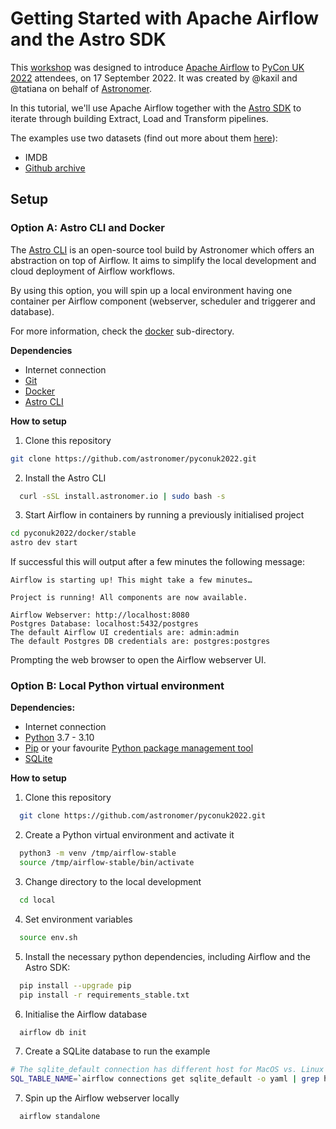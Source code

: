 # Getting Started with Apache Airflow and the Astro SDK

This [workshop](https://pretalx.com/pycon-uk-2022/talk/PUA8SW/) was designed to introduce [Apache Airflow](https://airflow.apache.org/) to [PyCon UK 2022](https://2022.pyconuk.org/) attendees, on 17 September 2022. It was created by @kaxil and @tatiana on behalf of [Astronomer](https://astronomer.io).

In this tutorial, we'll use Apache Airflow together with the [Astro SDK](github.com/astronomer/astro-sdk/) to iterate through building Extract, Load and Transform pipelines.

The examples use two datasets (find out more about them [here](https://github.com/astronomer/astro-sdk/blob/main/python-sdk/tests/benchmark/datasets.md)):

* IMDB
* [Github archive](https://cloud.google.com/blog/topics/public-datasets/github-on-bigquery-analyze-all-the-open-source-code)


## Setup

### Option A: Astro CLI and Docker

The [Astro CLI](https://github.com/astronomer/astro-cli) is an open-source tool build by Astronomer which offers an abstraction on top of Airflow.
It aims to simplify the local development and cloud deployment of Airflow workflows.

By using this option, you will spin up a local environment having one container per Airflow component (webserver, scheduler and triggerer and database).

For more information, check the [docker](./docker) sub-directory.

**Dependencies**

* Internet connection
* [Git](https://git-scm.com/)
* [Docker](https://docs.docker.com/get-docker/)
* [Astro CLI](https://github.com/astronomer/astro-cli)

**How to setup**

1. Clone this repository

```bash
git clone https://github.com/astronomer/pyconuk2022.git
```

2. Install the Astro CLI

```bash
  curl -sSL install.astronomer.io | sudo bash -s
```

3. Start Airflow in containers by running a previously initialised project
```bash
cd pyconuk2022/docker/stable
astro dev start
```

If successful this will output after a few minutes the following message:

```
Airflow is starting up! This might take a few minutes…

Project is running! All components are now available.

Airflow Webserver: http://localhost:8080
Postgres Database: localhost:5432/postgres
The default Airflow UI credentials are: admin:admin
The default Postgres DB credentials are: postgres:postgres
```

Prompting the web browser to open the Airflow webserver UI.


### Option B: Local Python virtual environment

**Dependencies:**

* Internet connection
* [Python](https://www.python.org/downloads/) 3.7 - 3.10
* [Pip](https://pypi.org/project/pip/) or your favourite [Python package management tool](https://packaging.python.org/en/latest/guides/tool-recommendations/)
* [SQLite](https://www.sqlite.org/)


**How to setup**

1. Clone this repository

```bash
  git clone https://github.com/astronomer/pyconuk2022.git
```

2. Create a Python virtual environment and activate it

```bash
  python3 -m venv /tmp/airflow-stable
  source /tmp/airflow-stable/bin/activate
```

3. Change directory to the local development

```bash
  cd local
```

4. Set environment variables

```bash
  source env.sh
```

5. Install the necessary python dependencies, including Airflow and the Astro SDK:

```bash
  pip install --upgrade pip
  pip install -r requirements_stable.txt
```

6. Initialise the Airflow database

```bash
  airflow db init
```

7. Create a SQLite database to run the example

```bash
# The sqlite_default connection has different host for MacOS vs. Linux
SQL_TABLE_NAME=`airflow connections get sqlite_default -o yaml | grep host | awk '{print $2}'` sqlite3 "$SQL_TABLE_NAME" "VACUUM;"
```

7. Spin up the Airflow webserver locally

```bash
  airflow standalone
```
